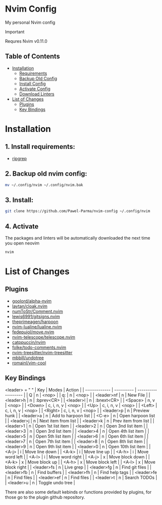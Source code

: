 # Nvim Config
My personal Nvim config

> [!important] 
> Requres Nvim v0.11.0

## Table of Contents
- [Installation](#installation)
  - [Requirements](#1-install-requirements)
  - [Backup Old Config](#2-backup-old-nvim-config)
  - [Install Config](#3-install)
  - [Activate Config](#4-activate)
  - [Download Linters](#5-download-linters)
- [List of Changes](#list-of-changes)
  - [Plugins](#plugins)
  - [Key Bindings](#key-bindings)

# Installation
## 1. Install requirements:
- [ripgrep](https://github.com/BurntSushi/ripgrep#Installation) 

## 2. Backup old nvim config:  
```sh
mv ~/.config/nvim ~/.config/nvim.bak
```

## 3. Install:
```sh
git clone https://github.com/Pawel-Parma/nvim-config ~/.config/nvim
```

## 4. Activate
The packages and linters will be automatically downloaded the next time you open neovim
```sh
nvim
```

# List of Changes 
## Plugins 
- [goolord/alpha-nvim](https://github.com/goolord/alpha-nvim)  
- [laytan/cloak.nvim](https://github.com/laytan/cloak.nvim)  
- [numToStr/Comment.nvim](https://github.com/numToStr/Comment.nvim)  
- [lewis6991/gitsigns.nvim](https://github.com/lewis6991/gitsigns.nvim)
- [theprimeagen/harpoon](https://github.com/theprimeagen/harpoon)  
- [nvim-lualine/lualine.nvim](https://github.com/nvim-lualine/lualine.nvim)  
- [fedepujol/move.nvim](https://github.com/fedepujol/move.nvim)  
- [nvim-telescope/telescope.nvim](https://github.com/nvim-telescope/telescope.nvim)  
- [catppuccin/nvim](https://github.com/catppuccin/nvim)  
- [folke/todo-comments.nvim](https://github.com/folke/todo-comments.nvim)  
- [nvim-treesitter/nvim-treesitter](https://github.com/nvim-treesitter/nvim-treesitter)  
- [mbbill/undotree](https://github.com/mbbill/undotree)  
- [romainl/vim-cool](https://github.com/romainl/vim-cool)  

## Key Bindings
\<leader\> = " "
| Key           | Modes      | Action              |
| ------------- | ---------- | ------------------- |
| Q             | n          | \<nop\>             | 
| q:            | n          | \<nop\>             | 
| \<leader\>nf  | n          | New File            | 
| \<leader\>h   | n          | :bprev\<CR\>        | 
| \<leader\>l   | n          | :bnext\<CR\>        | 
| \<Space\>     | n, v       | \<nop\>             | 
| \<Down\>      | c, i, n, v | \<nop\>             | 
| \<Up\>        | c, i, n, v | \<nop\>             | 
| \<Left\>      | c, i, n, v | \<nop\>             | 
| \<Right\>     | c, i, n, v | \<nop\>             | 
| \<leader\>p   | n          | Preview hunk        | 
| \<leader\>a   | n          | Add to harpoon list | 
| \<C-e\>       | n          | Open harpoon list   | 
| \<leader\>j   | n          | Next item from list | 
| \<leader\>k   | n          | Prev item from list | 
| \<leader\>1   | n          | Open 1st list item  | 
| \<leader\>2   | n          | Open 3nd list item  | 
| \<leader\>3   | n          | Open 3rd list item  | 
| \<leader\>4   | n          | Open 4th list item  | 
| \<leader\>5   | n          | Open 5th list item  | 
| \<leader\>6   | n          | Open 6th list item  | 
| \<leader\>7   | n          | Open 7th list item  | 
| \<leader\>8   | n          | Open 8th list item  | 
| \<leader\>9   | n          | Open 9th list item  | 
| \<leader\>0   | n          | Open 10th list item | 
| \<A-j\>       | i          | Move line down      | 
| \<A-k\>       | i          | Move line up        | 
| \<A-h\>       | i          | Move word left      | 
| \<A-l\>       | i          | Move word right     | 
| \<A-j\>       | x          | Move block down     | 
| \<A-k\>       | x          | Move block up       | 
| \<A-h\>       | x          | Move block left     | 
| \<A-l\>       | x          | Move block right    | 
| \<leader\>fs  | n          | Live grep           |
| \<leader\>fg  | n          | Find git files      |
| \<leader\>fb  | n          | Find buffers        |
| \<leader\>fh  | n          | Find help tags      | 
| \<leader\>fe  | n          | Find files          |
| \<leader\>ef  | n          | Find files          |
| \<leader\>t   | n          | Search TODOs        |
| \<leader\>u   | n          | Toggle undo tree    |

There are also some default kebinds or functions provided by plugins, for those go to the plugin github repository.
  
